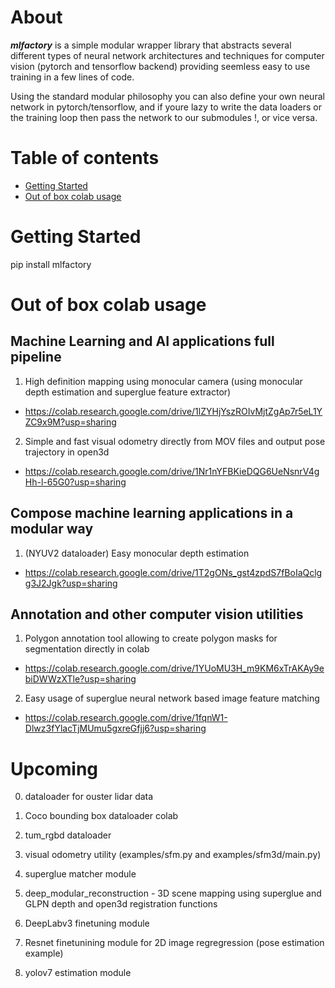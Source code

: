 About
=====
***mlfactory*** is a simple modular wrapper library that abstracts several different types of neural network architectures and techniques for computer vision (pytorch and tensorflow backend) providing seemless easy to use training in a few lines of code. 

Using the standard modular philosophy you can also define your own neural network in pytorch/tensorflow, and if youre lazy to write the data loaders or the training loop then pass the network to our submodules !, or vice versa.



Table of contents
=================

<!--ts-->
   * [Getting Started](#getting-started)
   * [Out of box colab usage](#out-of-box-colab-usage)
<!--te-->


Getting Started
===============

pip install mlfactory



Out of box colab usage
======================

Machine Learning and AI applications full pipeline
--------------------------------------------------

1. High definition mapping using monocular camera (using monocular depth estimation and superglue feature extractor)
- https://colab.research.google.com/drive/1lZYHjYszROIvMjtZgAp7r5eL1YZC9x9M?usp=sharing

2. Simple and fast visual odometry directly from MOV files and output pose trajectory in open3d
- https://colab.research.google.com/drive/1Nr1nYFBKieDQG6UeNsnrV4gHh-l-65G0?usp=sharing

Compose machine learning applications in a modular way
------------------------------------------------------

1. (NYUV2 dataloader) Easy monocular depth estimation 
- https://colab.research.google.com/drive/1T2gONs_gst4zpdS7fBoIaQclgg3J2Jgk?usp=sharing


Annotation and other computer vision utilities
----------------------------------------------

1. Polygon annotation tool allowing to create polygon masks for segmentation directly in colab
- https://colab.research.google.com/drive/1YUoMU3H_m9KM6xTrAKAy9ebiDWWzXTle?usp=sharing


2. Easy usage of superglue neural network based image feature matching
- https://colab.research.google.com/drive/1fqnW1-Dlwz3fYlacTjMUmu5gxreGfjj6?usp=sharing










Upcoming
========
0. dataloader for ouster lidar data

1. Coco bounding box dataloader colab

2. tum_rgbd dataloader

3. visual odometry utility (examples/sfm.py and examples/sfm3d/main.py)

4. superglue matcher module

5. deep_modular_reconstruction - 3D scene mapping using superglue and GLPN depth and open3d registration functions

6. DeepLabv3 finetuning module

7. Resnet finetunining module for 2D image regregression (pose estimation example)

8. yolov7 estimation module